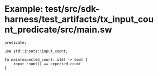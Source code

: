 # Example: test/src/sdk-harness/test_artifacts/tx_input_count_predicate/src/main.sw

```sway
predicate;

use std::inputs::input_count;

fn main(expected_count: u16) -> bool {
    input_count() == expected_count
}

```
